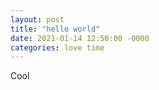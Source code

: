 ```yaml
---
layout: post
title: "hello world"
date: 2021-01-14 12:50:00 -0000
categories: love time
---
```

<!---hello world
Cudos to commenting in markdown
Yipee

-->
Cool

